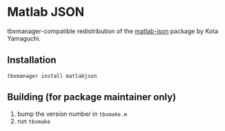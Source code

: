 # Matlab JSON

tbxmanager-compatible redistribution of the [matlab-json](https://github.com/kyamagu/matlab-json) package by Kota Yamaguchi.

## Installation
```
tbxmanager install matlabjson
```

## Building (for package maintainer only)

1. bump the version number in `tbxmake.m`
2. run `tbxmake`
